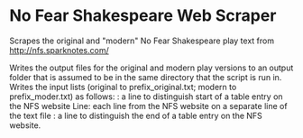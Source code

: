 No Fear Shakespeare Web Scraper
==============================

Scrapes the original and "modern" No Fear Shakespeare play text from http://nfs.sparknotes.com/

Writes the output files for the original and modern play versions to an output folder that is assumed to be in the same directory that the script is run in. Writes the input lists (original to prefix_original.txt; modern to prefix_moder.txt) as follows: <T>: a line to distinguish start of a table entry on the NFS website Line: each line from the NFS website on a separate line of the text file </T>: a line to distinguish the end of a table entry on the NFS website.
